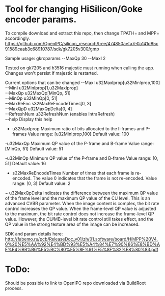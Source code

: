 # Tool for changing HiSilicon/Goke encoder params.
To compile download and extract this repo, then change TPATH= and MPP= accordingly.
https://github.com/OpenIPC/silicon_research/tree/474850aefa7e0a141d85c91589caab3c68910787/sdk/gk7205v300/gmp

Sample usage:
gkrcparams --MaxQp 30 --MaxI 2

Tested on gk7205 and h3516
majestic must running when calling the app. Changes won't persist if majestic is restarted.


Current options that can be changed
 --MaxI     u32MaxIprop[u32MinIprop,100]   
 --MinI     u32MinIprop[1,u32MaxIprop]    
 --MaxQp    u32MaxQp[MinQp, 51]  
 --MinQp    u32MinQp[0, 51]   
 --MaxReEnc s32MaxReEncodeTimes[0, 3]     
 --MaxQpD   u32MaxQpDelta[0, 4]   
 --RefreshNum u32RefreshNum (enables IntraRefresh)  
 --help      Display this help 
	  
	  
- u32MaxIprop 
Maximum ratio of bits allocated to the I-frames and P-frames
Value range: [u32MinIprop,100]
Default value: 100

-u32MaxQp 
Maximum QP value of the P-frame and B-frame
Value range: [MinQp, 51]
Default value: 51

-u32MinQp 
Minimum QP value of the P-frame and B-frame
Value range: [0, 51]
Default value: 16

- s32MaxReEncodeTimes 
Number of times that each frame is re-encoded. The value 0
indicates that the frame is not re-encoded.
Value range: [0, 3]
Default value: 2
	  
− u32MaxQpDelta
Indicates the difference between the maximum QP value of the frame level and the
maximum QP value of the CU level. This is an advanced CVBR parameter. When the
image content is complex, the bit rate control increases the QP value. When the
frame-level QP value is adjusted to the maximum, the bit rate control does not
increase the frame-level QP value. However, the CU/MB-level bit rate control still
takes effect, and the QP value in the strong texture area of the image can be increased.


SDK and param details here:
http://fabemo.ru/pcb/ReleaseDoc_v01/zh/01.software/board/HiMPP%20V4.0%20%E5%AA%92%E4%BD%93%E5%A4%84%E7%90%86%E8%BD%AF%E4%BB%B6%E5%BC%80%E5%8F%91%E5%8F%82%E8%80%83.pdf

# ToDo:
Should be possible to link to OpenIPC repo downloaded via BuildRoot process.

